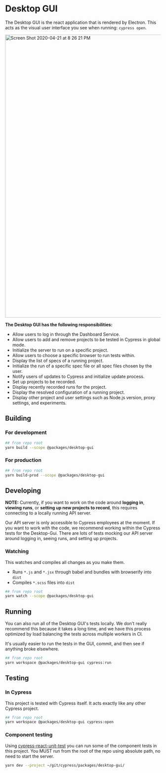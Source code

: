# Desktop GUI

The Desktop GUI is the react application that is rendered by Electron. This acts as the visual user interface you see when running: `cypress open`.

<img width="912" alt="Screen Shot 2020-04-21 at 8 26 21 PM" src="https://user-images.githubusercontent.com/1271364/79874602-93111400-840e-11ea-8dcd-9db86f626176.png">

**The Desktop GUI has the following responsibilities:**

- Allow users to log in through the Dashboard Service.
- Allow users to add and remove projects to be tested in Cypress in global mode.
- Initialize the server to run on a specific project.
- Allow users to choose a specific browser to run tests within.
- Display the list of specs of a running project.
- Initialize the run of a specific spec file or all spec files chosen by the user.
- Notify users of updates to Cypress and initialize update process.
- Set up projects to be recorded.
- Display recently recorded runs for the project.
- Display the resolved configuration of a running project.
- Display other project and user settings such as Node.js version, proxy settings, and experiments.

## Building

### For development

```bash
## from repo root
yarn build --scope @packages/desktop-gui
```

### For production

```bash
## from repo root
yarn build-prod --scope @packages/desktop-gui
```

## Developing

**NOTE:** Currently, if you want to work on the code around **logging in**, **viewing runs**, or **setting up new projects to record**, this requires connecting to a locally running API server.

Our API server is only accessible to Cypress employees at the moment. If you want to work with the code, we recommend working within the Cypress tests for the Desktop-Gui. There are lots of tests mocking our API server around logging in, seeing runs, and setting up projects.

### Watching

This watches and compiles all changes as you make them.

- Runs `*.js` and `*.jsx` through babel and bundles with browserify into `dist`
- Compiles `*.scss` files into `dist`

```bash
## from repo root
yarn watch --scope @packages/desktop-gui
```

## Running

You can also run all of the Desktop GUI's tests locally. We don't really recommend this because it takes a long time, and we have this process optimized by load balancing the tests across multiple workers in CI.

It's usually easier to run the tests in the GUI, commit, and then see if anything broke elsewhere.

```bash
## from repo root
yarn workspace @packages/desktop-gui cypress:run
```

## Testing

### In Cypress

This project is tested with Cypress itself. It acts exactly like any other Cypress project.

```bash
## from repo root
yarn workspace @packages/desktop-gui cypress:open
```

### Component testing

Using [cypress-react-unit-test](https://github.com/bahmutov/cypress-react-unit-test) you can run some of the component tests in this project. You MUST run from the root of the repo using absolute path, no need to start the server.

```bash
yarn dev --project ~/git/cypress/packages/desktop-gui/
```
